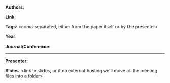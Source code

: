 # <paper title>

**Authors**:

**Link**:

**Tags**: <coma-separated, either from the paper itself or by the presenter>

**Year**:

**Journal/Conference**:

---

**Presenter**:

**Slides**: <link to slides, or if no external hosting we'll move all the meeting files into a folder>

<anything else worth noting goes underneath here>
